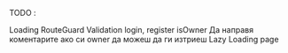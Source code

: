 TODO :

Loading
RouteGuard
Validation login, register
isOwner
Да направя коментарите ако си owner да можеш да ги изтриеш
Lazy Loading page